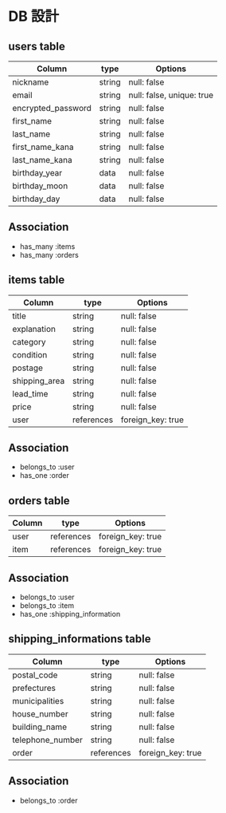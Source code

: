# DB 設計

## users table

| Column             | type   | Options                   |
|--------------------|--------|---------------------------|
| nickname           | string | null: false               |
| email              | string | null: false, unique: true |
| encrypted_password | string | null: false               |
| first_name         | string | null: false               |
| last_name          | string | null: false               |
| first_name_kana    | string | null: false               |
| last_name_kana     | string | null: false               |
| birthday_year      | data   | null: false               |
| birthday_moon      | data   | null: false               |
| birthday_day       | data   | null: false               |

## Association

* has_many :items
* has_many :orders

## items table

| Column        | type       | Options           |
|---------------|------------|-------------------|
| title         | string     | null: false       |
| explanation   | string     | null: false       |
| category      | string     | null: false       |
| condition     | string     | null: false       |
| postage       | string     | null: false       |
| shipping_area | string     | null: false       |
| lead_time     | string     | null: false       |
| price         | string     | null: false       |
| user          | references | foreign_key: true |

## Association

* belongs_to :user
* has_one :order

## orders table

| Column | type       | Options           |
|--------|------------|-------------------|
|user    | references | foreign_key: true |
|item    | references | foreign_key: true |

## Association

* belongs_to :user
* belongs_to :item
* has_one :shipping_information

## shipping_informations table

| Column           | type       | Options           |
|------------------|------------|-------------------|
| postal_code      | string     | null: false       |
| prefectures      | string     | null: false       |
| municipalities   | string     | null: false       |
| house_number     | string     | null: false       |
| building_name    | string     | null: false       |
| telephone_number | string     | null: false       |
| order            | references | foreign_key: true |

## Association

* belongs_to :order
